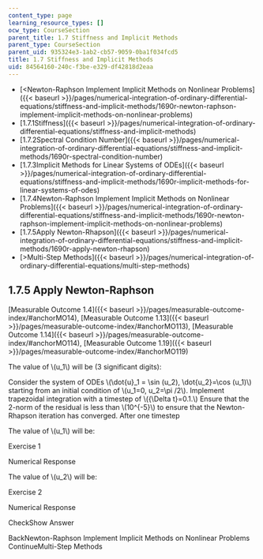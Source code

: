 ```yaml
---
content_type: page
learning_resource_types: []
ocw_type: CourseSection
parent_title: 1.7 Stiffness and Implicit Methods
parent_type: CourseSection
parent_uid: 935324e3-1ab2-cb57-9059-0ba1f034fcd5
title: 1.7 Stiffness and Implicit Methods
uid: 84564160-240c-f3be-e329-df42818d2eaa
---
```


*   [\<Newton-Raphson Implement Implicit Methods on Nonlinear Problems]({{< baseurl >}}/pages/numerical-integration-of-ordinary-differential-equations/stiffness-and-implicit-methods/1690r-newton-raphson-implement-implicit-methods-on-nonlinear-problems)
*   [1.7.1Stiffness]({{< baseurl >}}/pages/numerical-integration-of-ordinary-differential-equations/stiffness-and-implicit-methods)
*   [1.7.2Spectral Condition Number]({{< baseurl >}}/pages/numerical-integration-of-ordinary-differential-equations/stiffness-and-implicit-methods/1690r-spectral-condition-number)
*   [1.7.3Implicit Methods for Linear Systems of ODEs]({{< baseurl >}}/pages/numerical-integration-of-ordinary-differential-equations/stiffness-and-implicit-methods/1690r-implicit-methods-for-linear-systems-of-odes)
*   [1.7.4Newton-Raphson Implement Implicit Methods on Nonlinear Problems]({{< baseurl >}}/pages/numerical-integration-of-ordinary-differential-equations/stiffness-and-implicit-methods/1690r-newton-raphson-implement-implicit-methods-on-nonlinear-problems)
*   [1.7.5Apply Newton-Rhapson]({{< baseurl >}}/pages/numerical-integration-of-ordinary-differential-equations/stiffness-and-implicit-methods/1690r-apply-newton-rhapson)
*   [\>Multi-Step Methods]({{< baseurl >}}/pages/numerical-integration-of-ordinary-differential-equations/multi-step-methods)

1.7.5 Apply Newton-Raphson
--------------------------

[Measurable Outcome 1.4]({{< baseurl >}}/pages/measurable-outcome-index/#anchorMO14), [Measurable Outcome 1.13]({{< baseurl >}}/pages/measurable-outcome-index/#anchorMO113), [Measurable Outcome 1.14]({{< baseurl >}}/pages/measurable-outcome-index/#anchorMO114), [Measurable Outcome 1.19]({{< baseurl >}}/pages/measurable-outcome-index/#anchorMO119)

The value of \\(u\_1\\) will be (3 significant digits):

Consider the system of ODEs \\(\\dot{u}\_1 = \\sin (u\_2), \\dot{u\_2}=\\cos (u\_1)\\) starting from an initial condition of \\(u\_1=0, u\_2=\\pi /2\\). Implement trapezoidal integration with a timestep of \\({\\Delta t}=0.1.\\) Ensure that the 2-norm of the residual is less than \\(10^{-5}\\) to ensure that the Newton-Rhapson iteration has converged. After one timestep

The value of \\(u\_1\\) will be:

Exercise 1

Numerical Response

The value of \\(u\_2\\) will be:

Exercise 2

Numerical Response

CheckShow Answer

BackNewton-Raphson Implement Implicit Methods on Nonlinear Problems ContinueMulti-Step Methods